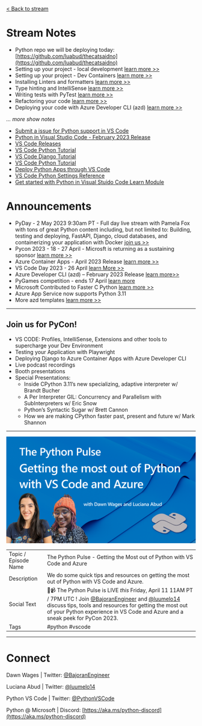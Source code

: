 [< Back to stream](https://aka.ms/python-pulse-live)

# Stream Notes
- Python repo we will be deploying today: [https://github.com/luabud/thecatsaidno](https://github.com/luabud/thecatsaidno)
- Setting up your project - local development [learn more >>](https://code.visualstudio.com/docs/python/environments#_using-the-create-environment-command)
- Setting up your project - Dev Containers [learn more >>](https://code.visualstudio.com/docs/devcontainers/create-dev-container)
- Installing Linters and formatters [learn more >>](https://devblogs.microsoft.com/python/python-in-visual-studio-code-april-2022-release/#pylint-extension)
- Type hinting and IntelliSense [learn more >>](https://devblogs.microsoft.com/python/pylance-has-reached-stable/#type-checking-support-via-pyright)
- Writing tests with PyTest [learn more >>](https://devblogs.microsoft.com/python/python-in-visual-studio-code-february-2023-release/#preview-improved-intellisense-support-for-pytest-with-pylance)
- Refactoring your code [learn more >>](https://devblogs.microsoft.com/python/python-in-visual-studio-code-april-2023-release/#move-symbol-refactoring)
- Deploying your code with Azure Developer CLI (azd) [learn more >>](https://devblogs.microsoft.com/azure-sdk/introducing-the-azure-developer-cli-a-faster-way-to-build-apps-for-the-cloud/)

*... more show notes*
- [Submit a issue for Python support in VS Code](https://aka.ms/pvsc-bug)
- [Python in Visual Studio Code - February 2023 Release](https://devblogs.microsoft.com/python/python-in-visual-studio-code-february-2023-release/)
- [VS Code Releases](https://code.visualstudio.com/updates/v1_75)
- [VS Code Python Tutorial](https://code.visualstudio.com/docs/python/python-tutorial)
- [VS Code Django Tutorial](https://code.visualstudio.com/docs/python/tutorial-django)
- [VS Code Python Tutorial](https://code.visualstudio.com/docs/python/tutorial-flask)
- [Deploy Python Apps through VS Code](https://code.visualstudio.com/docs/python/python-on-azure)
- [VS Code Python Settings Reference](https://code.visualstudio.com/docs/python/settings-reference)
- [Get started with Python in Visual Stuido Code Learn Module](https://learn.microsoft.com/en-us/training/modules/python-install-vscode/)

# Announcements
- PyDay - 2 May 2023 9:30am PT - Full day live stream with Pamela Fox with tons of great Python content including, but not limited to: Building, testing and deploying, FastAPI, Django, cloud databases, and containerizing your application with Docker [join us >>](https://aka.ms/pyday)
- Pycon 2023 - 18 - 27 April - Microsft is returning as a sustaining sponsor [learn more >>]()
- Azure Container Apps - April 2023 Release [learn more >>](https://azure.microsoft.com/en-us/updates/public-preview-azure-container-apps-offers-new-plan-and-pricing-structure/)
- VS Code Day 2023 - 26 April [learn More >>](https://aka.ms/VSCodeDay)
- Azure Developer CLI (azd) – February 2023 Release [learn more>>](https://devblogs.microsoft.com/azure-sdk/azure-developer-cli-azd-february-2023-release/)
- PyGames competition - ends 17 April [learn more](https://aka.ms/pygames)
- Microsoft Contributed to Faster C Python [learn more >>](https://aka.ms/devblog-faster-c-python)
- Azure App Service now supports Python 3.11
- More azd templates [learn more >>](https://aka.ms/azd-python-templates)

---

## Join us for PyCon!

- VS CODE: Profiles, IntelliSense, Extensions and other tools to supercharge your Dev Environment
- Testing your Application with Playwright
- Deploying Django to Azure Container Apps with Azure Developer CLI
- Live podcast recordings
- Booth presentations
- Special Presentations:
    - Inside CPython 3.11’s new specializing, adaptive interpreter w/ Brandt Bucher
    - A Per Interpreter GIL: Concurrency and Parallelism with SubInterpreters w/ Eric Snow
    - Python’s Syntactic Sugar w/ Brett Cannon
    - How we are making CPython faster past, present and future w/ Mark Shannon


---

![The Python Pulse Getting the Most out of Python with VS Code and Azure](python_pulse_005_getting_the_most.png)

| | |
|----|----|
| Topic / Episode Name | The Python Pulse - Getting the Most out of Python with VS Code and Azure |
| Description | We do some quick tips and resources on getting the most out of Python with VS Code and Azure. |
| Social Text | 🔴📹 The Python Pulse is LIVE *this* Friday, April 11 11AM PT / 7PM UTC ! Join [@BajoranEngineer](twitter.com/BajoranEngineer) and [@luumelo14](twitter.com/luumelo14) discuss tips, tools and resources for getting the most out of your Python experience in VS Code and Azure and a sneak peek for PyCon 2023.  |
| Tags | #python #vscode |

---
# Connect

Dawn Wages | Twitter: [@BajoranEngineer](https://twitter.com/BajoranEngineer)

Luciana Abud | Twitter: [@luumelo14](https://twitter.com/luumelo14)

Python VS Code | Twitter: [@PythonVSCode](https://twitter.com/PythonVSCode)

Python @ Microsoft | Discord: [https://aka.ms/python-discord](https://aka.ms/python-discord)

